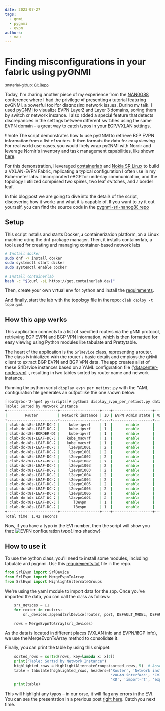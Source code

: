```yaml
---
date: 2023-07-27
tags:
  - gnmi
  - pygnmi
  - evpn
authors:
  - mau
---
```


# Finding misconfigurations in your fabric using pyGNMI

<small>:material-github: [Git Repo](https://github.com/cloud-native-everything/pygnmi-srl-nanog88)</small>

Today, I'm sharing another piece of my experience from the [NANOG88](https://www.nanog.org/events/nanog-88/) conference where I had the privilege of presenting a tutorial featuring pyGNMI, a powerful tool for diagnosing network issues. During my talk, I used [pyGNMI](https://github.com/akarneliuk/pygnmi) to visualize EVPN Layer2 and Layer 3 domains, sorting them by switch or network instance. I also added a special feature that detects discrepancies in the settings between different switches using the same EVPN domain – a great way to catch typos in your BGP/VXLAN settings.

!!!note
    The script demonstrates how to use pyGNMI to retrieve BGP EVPN information from a list of routers. It then formats the data for easy viewing.  
    For real world use cases, you would likely wrap pyGNMI with Nornir and leverage Nornir's inventory and task management capabilities, like shown [here](https://github.com/srl-labs/nornir-srl).

For this demonstration, I leveraged [containerlab](https://containerlab.dev) and [Nokia SR Linux](https://learn.srlinux.dev) to build a VXLAN-EVPN Fabric, replicating a typical configuration I often use in my Kubernetes labs. I incorporated eBGP for underlay communication, and the topology I utilized comprised two spines, two leaf switches, and a border leaf.

In this blog post we are going to dive into the details of the script, discovering how it works and what it is capable of. If you want to try it out yourself, you can find the source code in the [pygnmi-srl-nanog88 repo](https://github.com/cloud-native-everything/pygnmi-srl-nanog88)

<!-- more -->

## Setup

This script installs and starts Docker, a containerization platform, on a Linux machine using the dnf package manager. Then, it installs containerlab, a tool used for creating and managing container-based network labs

```bash
# Install docker
sudo dnf -y install docker
sudo systemctl start docker
sudo systemctl enable docker

# Install containerlab
bash -c "$(curl -sL https://get.containerlab.dev)"
```

Then, create your own virtual env for python and install the [requirements](https://github.com/cloud-native-everything/pygnmi-srl-nanog88/blob/main/py-scripts/requirements.txt).

And finally, start the lab with the topology file in the repo: `clab deploy -t topo.yml`

## How this app works

This application connects to a list of specified routers via the gNMI protocol, retrieving BGP EVPN and BGP VPN information, which is then formatted for easy viewing using Python modules like tabulate and Prettytable.

The heart of the application is the `SrlDevice` class, representing a router. The class is initialized with the router's basic details and employs the gNMI client to extract BGP EVPN and BGP VPN data. The app creates a list of these SrlDevice instances based on a YAML configuration file ('[datacenter-nodes.yml](https://github.com/cloud-native-everything/pygnmi-srl-nanog88/blob/main/py-scripts/datacenter-nodes.yml)'), resulting in two tables sorted by router name and network instance.

Running the python script `display_evpn_per_netinst.py` with the YAML configuration file generates an output like the one shown below:

```bash
[root@rbc-r2-hpe4 py-scripts]# python3 display_evpn_per_netinst.py datacenter-nodes.yml
Table: Sorted by Network Instance
+-----------------------+------------------+----+------------------+-----------------+------+------+------------+--------------+-------------------+-------------------+
|        Router         | Network instance | ID | EVPN Admin state | VXLAN interface | EVI  | ECMP | Oper state |      RD      |     import-rt     |     export-rt     |
+-----------------------+------------------+----+------------------+-----------------+------+------+------------+--------------+-------------------+-------------------+
| clab-dc-k8s-LEAF-DC-1 |    kube-ipvrf    | 1  |      enable      |    vxlan1.4     |  4   |  4   |     up     |  1.1.1.1:4   |  target:65123:4   |  target:65123:4   |
| clab-dc-k8s-LEAF-DC-2 |    kube-ipvrf    | 1  |      enable      |    vxlan1.4     |  4   |  4   |     up     |  1.1.1.2:4   |  target:65123:4   |  target:65123:4   |
| clab-dc-k8s-BORDER-DC |    kube-ipvrf    | 1  |      enable      |    vxlan1.4     |  4   |  4   |     up     |  1.1.1.10:4  |  target:65123:4   |  target:65123:4   |
| clab-dc-k8s-LEAF-DC-1 |   kube_macvrf    | 1  |      enable      |    vxlan1.1     |  1   |  1   |     up     |  1.1.1.1:1   |  target:65123:1   |  target:65123:1   |
| clab-dc-k8s-LEAF-DC-2 |   kube_macvrf    | 1  |      enable      |    vxlan1.1     |  1   |  1   |     up     |  1.1.1.2:1   |  target:65123:1   |  target:65123:1   |
| clab-dc-k8s-LEAF-DC-1 |    l2evpn1001    | 2  |      enable      |   vxlan2.1001   | 1001 |  1   |     up     | 1.1.1.1:1001 | target:65123:1001 | target:65123:1001 |
| clab-dc-k8s-LEAF-DC-2 |    l2evpn1001    | 2  |      enable      |   vxlan2.1001   | 1001 |  1   |     up     | 1.1.1.2:1001 | target:65123:1001 | target:65123:1001 |
| clab-dc-k8s-LEAF-DC-1 |    l2evpn1002    | 2  |      enable      |   vxlan2.1002   | 1002 |  1   |     up     | 1.1.1.1:1002 | target:65123:1002 | target:65123:1002 |
| clab-dc-k8s-LEAF-DC-2 |    l2evpn1002    | 2  |      enable      |   vxlan2.1002   | 1002 |  1   |     up     | 1.1.1.2:1002 | target:65123:1002 | target:65123:1002 |
| clab-dc-k8s-LEAF-DC-1 |    l2evpn1003    | 2  |      enable      |   vxlan2.1003   | 1003 |  1   |     up     | 1.1.1.1:1003 | target:65123:1003 | target:65123:1003 |
| clab-dc-k8s-LEAF-DC-2 |    l2evpn1003    | 2  |      enable      |   vxlan2.1003   | 1003 |  1   |     up     | 1.1.1.2:1013 | target:65123:1013 | target:65123:1013 |
| clab-dc-k8s-LEAF-DC-1 |    l2evpn1004    | 2  |      enable      |   vxlan2.1004   | 1004 |  1   |     up     | 1.1.1.1:1004 | target:65123:1004 | target:65123:1004 |
| clab-dc-k8s-LEAF-DC-2 |    l2evpn1004    | 2  |      enable      |   vxlan2.1004   | 1004 |  1   |     up     | 1.1.1.2:1004 | target:65123:1004 | target:65123:1004 |
| clab-dc-k8s-LEAF-DC-1 |    l2evpn1005    | 2  |      enable      |   vxlan2.1005   | 1005 |  1   |     up     | 1.1.1.1:1005 | target:65123:1005 | target:65123:1005 |
| clab-dc-k8s-LEAF-DC-2 |    l2evpn1005    | 2  |      enable      |   vxlan2.1005   | 1005 |  1   |     up     | 1.1.1.2:1005 | target:65123:1005 | target:65123:1005 |
| clab-dc-k8s-LEAF-DC-1 |    l2evpn1006    | 2  |      enable      |   vxlan2.1006   | 1006 |  1   |     up     | 1.1.1.1:1006 | target:65123:1006 | target:65123:1006 |
| clab-dc-k8s-LEAF-DC-2 |    l2evpn1006    | 2  |      enable      |   vxlan2.1006   | 1006 |  1   |     up     | 1.1.1.2:1006 | target:65123:1006 | target:65123:1006 |
| clab-dc-k8s-LEAF-DC-1 |      l3evpn      | 1  |      enable      |    vxlan1.2     |  2   |  4   |     up     |  1.1.1.1:2   |  target:65123:2   |  target:65123:2   |
| clab-dc-k8s-LEAF-DC-2 |      l3evpn      | 1  |      enable      |    vxlan1.2     |  2   |  4   |     up     |  1.1.1.2:2   |  target:65123:2   |  target:65123:2   |
+-----------------------+------------------+----+------------------+-----------------+------+------+------------+--------------+-------------------+-------------------+
Total time: 1.42 seconds
```

Now, if you have a typo in the EVI number, then the script will show you that:
![EVPN configuration typo](https://github.com/cloud-native-everything/pygnmi-srl-nanog88/blob/4a8046a239eabf1613cb2d8b204d83b3509fd4c8/py-scripts/images/Highligthed-Typo-EVPN-Fabric-Configuration.png?raw=true){.img-shadow}

## How to use it

To use the python class, you'll need to install some modules, including tabulate and pygnmi.
Use this [requirements.txt](https://github.com/cloud-native-everything/pygnmi-srl-nanog88/blob/main/py-scripts/requirements.txt) file in the repo.

```python
from SrlEvpn import SrlDevice
from SrlEvpn import MergeEvpnToArray
from SrlEvpn import HighlightAlternateGroups
```

We're using the yaml module to import data for the app. Once you've imported the data, you can call the class as follows:

```python
    srl_devices = []
    for router in routers:
        srl_devices.append(SrlDevice(router, port, DEFAULT_MODEL, DEFAULT_RELEASE, username, password, skip_verify))

    rows = MergeEvpnToArray(srl_devices)
```

As the data is located in different places (VXLAN info and EVPN/iBGP info), we use the MergeEvpnToArray method to consolidate it.

Finally, you can print the table by using this snippet:

```python
    sorted_rows = sorted(rows, key=lambda x: x[1])
    print("Table: Sorted by Network Instance")          
    highlighted_rows = HighlightAlternateGroups(sorted_rows, 5)  # Assuming Network Instance is the 1st column (0-indexed)
    table = tabulate(highlighted_rows, headers=['Router', 'Network instance', 'ID', 'EVPN Admin state', 
                                                'VXLAN interface', 'EVI', 'ECMP', 'Oper state', 
                                                'RD', 'import-rt', 'export-rt'], tablefmt="pretty")
    print(table)
```

This will highlight any typos – in our case, it will flag any errors in the EVI.
You can see the presentation in a previous post [right here](nanog88-srlinux-pygnmi-gnmic-chatgpt.md).
Catch you next time.

